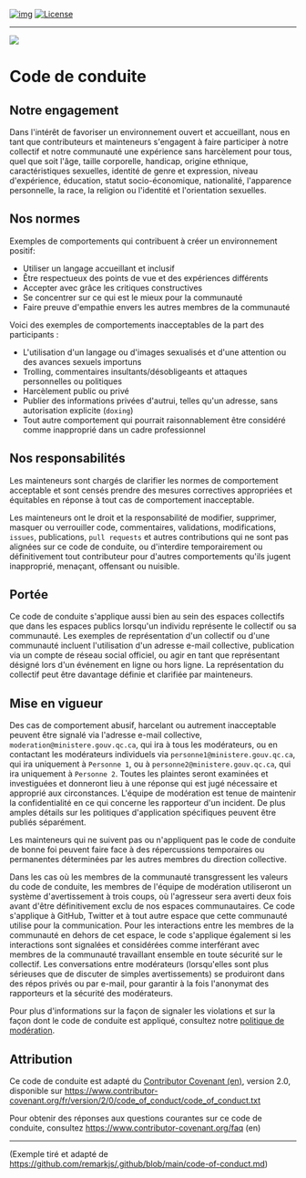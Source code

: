 <!-- ENTETE -->
[![img](https://img.shields.io/badge/Lifecycle-Experimental-339999)](https://www.quebec.ca/gouv/politiques-orientations/vitrine-numeriqc/accompagnement-des-organismes-publics/demarche-conception-services-numeriques)
[![License](https://img.shields.io/badge/Licence-LiLiQ--R-blue)](LICENSE_FR)

---

<div>
    <img src="../images/mcn.png">
</div>
<!-- FIN ENTETE -->

# Code de conduite

## Notre engagement

Dans l'intérêt de favoriser un environnement ouvert et accueillant, nous en tant que
contributeurs et mainteneurs s'engagent à faire participer à notre collectif
et notre communauté une expérience sans harcèlement pour tous, quel que soit l'âge,
taille corporelle, handicap, origine ethnique, caractéristiques sexuelles, identité de genre et
expression, niveau d'expérience, éducation, statut socio-économique, nationalité,
l'apparence personnelle, la race, la religion ou l'identité et l'orientation sexuelles.

## Nos normes

Exemples de comportements qui contribuent à créer un environnement positif:

* Utiliser un langage accueillant et inclusif
* Être respectueux des points de vue et des expériences différents
* Accepter avec grâce les critiques constructives
* Se concentrer sur ce qui est le mieux pour la communauté
* Faire preuve d'empathie envers les autres membres de la communauté

Voici des exemples de comportements inacceptables de la part des participants :

* L'utilisation d'un langage ou d'images sexualisés et d'une attention ou des avances sexuels importuns
* Trolling, commentaires insultants/désobligeants et attaques personnelles ou politiques
* Harcèlement public ou privé
* Publier des informations privées d'autrui, telles qu'un adresse, sans autorisation explicite (`doxing`)
* Tout autre comportement qui pourrait raisonnablement être considéré comme inapproprié dans un cadre professionnel

## Nos responsabilités

Les mainteneurs sont chargés de clarifier les normes de comportement acceptable
et sont censés prendre des mesures correctives appropriées et équitables en réponse à
tout cas de comportement inacceptable.

Les mainteneurs ont le droit et la responsabilité de modifier, supprimer, masquer ou verrouiller
code, commentaires, validations, modifications, `issues`, publications, `pull requests` et autres
contributions qui ne sont pas alignées sur ce code de conduite, ou d'interdire
temporairement ou définitivement tout contributeur pour d'autres comportements qu'ils jugent
inapproprié, menaçant, offensant ou nuisible.

## Portée

Ce code de conduite s'applique aussi bien au sein des espaces collectifs que dans les espaces publics
lorsqu'un individu représente le collectif ou sa communauté.
Les exemples de représentation d'un collectif ou d'une communauté incluent l'utilisation d'un
adresse e-mail collective, publication via un compte de réseau social officiel, ou
agir en tant que représentant désigné lors d'un événement en ligne ou hors ligne.
La représentation du collectif peut être davantage définie et clarifiée par
mainteneurs.

## Mise en vigueur

Des cas de comportement abusif, harcelant ou autrement inacceptable peuvent être
signalé via l'adresse e-mail collective, `moderation@ministere.gouv.qc.ca`, qui
ira à tous les modérateurs, ou en contactant les modérateurs individuels via
`personne1@ministere.gouv.qc.ca`, qui ira uniquement à `Personne 1`, ou à
`personne2@ministere.gouv.qc.ca`, qui ira uniquement à `Personne 2`.
Toutes les plaintes seront examinées et investiguées et donneront lieu à une réponse
qui est jugé nécessaire et approprié aux circonstances.
L'équipe de modération est tenue de maintenir la confidentialité en ce qui concerne les
rapporteur d'un incident.
De plus amples détails sur les politiques d'application spécifiques peuvent être publiés séparément.

Les mainteneurs qui ne suivent pas ou n'appliquent pas le code de conduite de bonne foi peuvent
faire face à des répercussions temporaires ou permanentes déterminées par les autres membres du
direction collective.

Dans les cas où les membres de la communauté transgressent les valeurs du code de
conduite, les membres de l'équipe de modération utiliseront un système d'avertissement à trois coups,
où l'agresseur sera averti deux fois avant d'être définitivement exclu de nos espaces communautaires.
Ce code s'applique à GitHub, Twitter et à tout autre espace que cette communauté utilise pour la communication.
Pour les interactions entre les membres de la communauté en dehors de cet espace, le code s'applique également 
si les interactions sont signalées et considérées comme interférant avec membres de la communauté travaillant 
ensemble en toute sécurité sur le collectif.
Les conversations entre modérateurs (lorsqu'elles sont plus sérieuses que de discuter
de simples avertissements) se produiront dans des répos privés ou par e-mail, pour garantir
à la fois l'anonymat des rapporteurs et la sécurité des modérateurs.

Pour plus d'informations sur la façon de signaler les violations et sur la façon dont le code de conduite est
appliqué, consultez notre [politique de modération][moderation].

## Attribution

Ce code de conduite est adapté du [Contributor Covenant (en)][homepage],
version 2.0, disponible sur <https://www.contributor-covenant.org/fr/version/2/0/code_of_conduct/code_of_conduct.txt>

Pour obtenir des réponses aux questions courantes sur ce code de conduite, consultez
<https://www.contributor-covenant.org/faq> (en)

--- 
(Exemple tiré et adapté de https://github.com/remarkjs/.github/blob/main/code-of-conduct.md)


<!-- Définitions -->
[homepage]: https://www.contributor-covenant.org

[moderation]: ./moderation.md